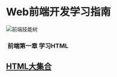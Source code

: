 #  Web前端开发学习指南  

![前端技能树](https://ss0.bdstatic.com/94oJfD_bAAcT8t7mm9GUKT-xh_/timg?image&quality=100&size=b4000_4000&sec=1497582854&di=fa3b9b45ad07ff03ddd80284e84ddea9&src=http://7xvjap.com1.z0.glb.clouddn.com/2016-03-05-01.jpg)  
###  前端第一章 学习HTML  
[HTML大集合](/FEhtml)  
---


  


